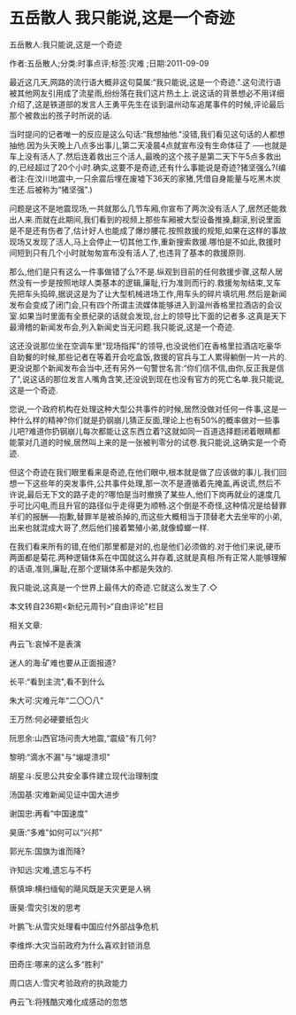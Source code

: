 # 五岳散人  我只能说,这是一个奇迹

五岳散人:我只能说,这是一个奇迹

作者:五岳散人;分类:时事点评;标签:灾难 ;日期:2011-09-09

最近这几天,网路的流行语大概非这句莫属:“我只能说,这是一个奇迹.".这句流行语被其他网友引用成了流星雨,纷纷落在我们这片热土上.说这话的背景想必不用详细介绍了,这是铁道部的发言人王勇平先生在谈到温州动车追尾事件的时候,评论最后那个被救出的孩子时所说的话.

当时提问的记者唯一的反应是这么句话:“我想抽他."没错,我们看见这句话的人都想抽他.因为头天晚上八点多出事儿,第二天凌晨4点就宣布没有生命体征了 ──也就是车上没有活人了.然后连着救出三个活人,最晚的这个孩子是第二天下午5点多救出的,已经超过了20个小时.确实,这要不是奇迹,还有什么事能说是奇迹?猪坚强么?(编者注:在汶川地震中,一只余震后埋在废墟下36天的家猪,凭借自身能量与吃黑木炭生还.后被称为“猪坚强".)

问题是这不是地震现场,一共就那么几节车厢,你宣布了两次没有活人了,居然还能救出人来.而就在此期间,我们看到的视频上那些车厢被大型设备推搡,翻滚,别说里面是不是还有伤者了,估计好人也能成了爆炒腰花.按照救援的规矩,如果在这样的事故现场又发现了活人,马上会停止一切其他工作,重新搜索救援.哪怕是不如此,救援时间短到只有几个小时就匆匆宣布没有活人了,也违背了基本的救援原则.

那么,他们是只有这么一件事做错了么?不是.纵观到目前的任何救援步骤,这帮人居然没有一步是按照地球人类基本的逻辑,廉耻,行为准则而行的.救援匆匆结束,叉车先把车头捣碎,据说这是为了让大型机械进场工作,用车头的碎片填坑用.然后是新闻发布会变成了闭门会,只有四个所谓主流媒体能够进入到温州香格里拉酒店的会议室.如果当时里面有全景纪录的话就会发现,台上的领导比下面的记者多.这真是天下最滑稽的新闻发布会,列入新闻史当无问题.我只能说,这是一个奇迹.

这还没说那位坐在空调车里“现场指挥"的领导,也没说他们在香格里拉酒店吃豪华自助餐的时候,那些记者在等着开会吃盒饭,救援的官兵与工人累得躺倒一片一片的.更没说那个新闻发布会当中,还有另外一句警世名言:“你们信不信,由你,反正我是信了",说这话的那位发言人嘴角含笑,还没说到现在也没有官方的死亡名单.我只能说,这是一个奇迹.

您说,一个政府机构在处理这种大型公共事件的时候,居然没做对任何一件事,这是一种什么样的精神?你们就是扔钢崩儿猜正反面,理论上也有50%的概率做对一些事儿吧?难道你扔钢崩儿每次都能让这东西立着?这就如同一百道选择题闭着眼睛都能蒙对几道的时候,居然叫上来的是一张被判零分的试卷.我只能说,这确实是一个奇迹.

但这个奇迹在我们眼里看来是奇迹,在他们眼中,根本就是做了应该做的事儿.我们回想一下这些年的突发事件,公共事件处理,那一次不是遵循着先掩盖,再说谎,然后不许说,最后无下文的路子走的?哪怕是当时撤换了某些人,他们下岗再就业的速度几乎可比闪电,而且升官的路径似乎走得更为顺畅.这个倒是不奇怪,这种情况是给替罪羊们的报酬──抱歉,替罪羊是被杀掉的,而这些大概相当于顶替老大去坐牢的小弟,出来也就混成大哥了,然后他们接着繁殖小弟,就像蟑螂一样.

在我们看来所有的错,在他们那里都是对的,也是他们必须做的.对于他们来说,硬币两面都是菊花.两种逻辑体系在中国就这么并存着,这就是真相.所有正常人能够理解的话语,准则,廉耻,在那个逻辑体系中都是失效的.

我只能说,这真是一个世界上最伟大的奇迹.它就这么发生了.◇

本文转自236期<新纪元周刊>“自由评论"栏目



相关文章:

冉云飞:哀悼不是表演

迷人的海:矿难也要从正面报道?

长平:“看到主流",看不到什么

朱大可:灾难元年“二〇〇八"

王万然:何必硬要纸包火

阮思余:山西官场问责大地震,“震级"有几何?

黎明:“滴水不漏"与“塴堤溃坝"

胡星斗:反思公共安全事件建立现代治理制度

汤国基:灾难新闻见证中国大进步

谢国忠:再看“中国速度"

昊唐:“多难"如何可以“兴邦"

郭光东:国旗为谁而降?

许知远:灾难,遗忘与不朽

蔡慎坤:横扫缅甸的飓风既是天灾更是人祸

唐昊:雪灾引发的思考

叶鹏飞:从雪灾处理看中国应付外部战争危机

李维烨:大灾当前政府为什么喜欢封锁消息

田奇庄:哪来的这么多“胜利"

周口店人:雪灾考验政府的执政能力

冉云飞:将残酷灾难化成感动的忽悠